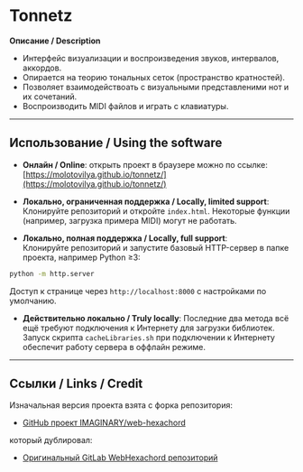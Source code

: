# Tonnetz

**Описание / Description**  
- Интерфейс визуализации и воспроизведения звуков, интервалов, аккордов. 
- Опирается на теорию тональных сеток (пространство кратностей).
- Позволяет взаимодействоать с визуальными представленими нот и их сочетаний.
- Воспроизводить MIDI файлов и играть с клавиатуры.

---

## Использование / Using the software

- **Онлайн / Online**: открыть проект в браузере можно по ссылке:  
[https://molotovilya.github.io/tonnetz/](https://molotovilya.github.io/tonnetz/)

- **Локально, ограниченная поддержка / Locally, limited support**:  
Клонируйте репозиторий и откройте `index.html`. Некоторые функции (например, загрузка примера MIDI) могут не работать.  

- **Локально, полная поддержка / Locally, full support**:  
Клонируйте репозиторий и запустите базовый HTTP-сервер в папке проекта, например Python ≥3:  
```bash
python -m http.server
````

Доступ к странице через `http://localhost:8000` с настройками по умолчанию.

* **Действительно локально / Truly locally**:
  Последние два метода всё ещё требуют подключения к Интернету для загрузки библиотек. Запуск скрипта `cacheLibraries.sh` при подключении к Интернету обеспечит работу сервера в оффлайн режиме.

---

## Ссылки / Links / Credit

Изначальная версия проекта взята с форка репозитория:

* [GitHub проект IMAGINARY/web-hexachord](https://github.com/IMAGINARY/web-hexachord)

который дублировал:
* [Оригинальный GitLab WebHexachord репозиторий](https://gitlab.com/Guichaoua/web-hexachord)


